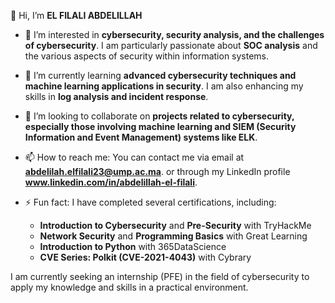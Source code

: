 👋 Hi, I’m **EL FILALI ABDELILLAH**

- 👀 I’m interested in **cybersecurity, security analysis, and the challenges of cybersecurity**. I am particularly passionate about **SOC analysis** and the various aspects of security within information systems.
  
- 🌱 I’m currently learning **advanced cybersecurity techniques and machine learning applications in security**. I am also enhancing my skills in **log analysis and incident response**.

- 💞️ I’m looking to collaborate on **projects related to cybersecurity, especially those involving machine learning and SIEM (Security Information and Event Management) systems like ELK**. 

- 📫 How to reach me: You can contact me via email at **abdelilah.elfilali23@ump.ac.ma**.
 or through my LinkedIn profile **www.linkedin.com/in/abdelillah-el-filali**.


- ⚡ Fun fact: I have completed several certifications, including:
  - **Introduction to Cybersecurity** and **Pre-Security** with TryHackMe
  - **Network Security** and **Programming Basics** with Great Learning
  - **Introduction to Python** with 365DataScience
  - **CVE Series: Polkit (CVE-2021-4043)** with Cybrary

I am currently seeking an internship (PFE) in the field of cybersecurity to apply my knowledge and skills in a practical environment.
